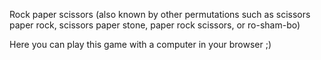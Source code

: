 Rock paper scissors (also known by other permutations such as scissors paper rock, scissors paper stone, paper rock scissors, or ro-sham-bo) 

Here you can play this game with a computer in your browser ;)